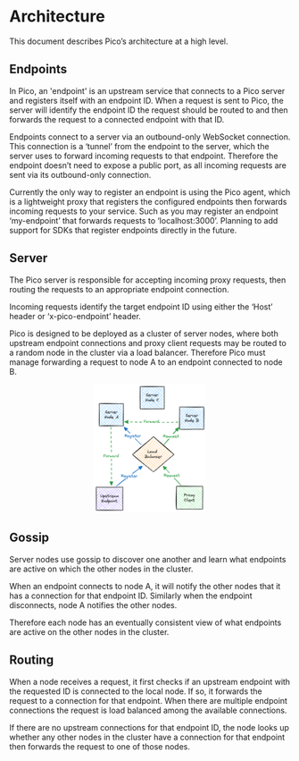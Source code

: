 # Architecture

This document describes Pico’s architecture at a high level.

## Endpoints

In Pico, an 'endpoint' is an upstream service that connects to a Pico server
and registers itself with an endpoint ID. When a request is sent to Pico, the
server will identify the endpoint ID the request should be routed to and then
forwards the request to a connected endpoint with that ID.

Endpoints connect to a server via an outbound-only WebSocket connection. This
connection is a ‘tunnel’ from the endpoint to the server, which the server uses
to forward incoming requests to that endpoint. Therefore the endpoint doesn’t
need to expose a public port, as all incoming requests are sent via its
outbound-only connection.

Currently the only way to register an endpoint is using the Pico agent, which
is a lightweight proxy that registers the configured endpoints then forwards
incoming requests to your service. Such as you may register an endpoint
‘my-endpoint’ that forwards requests to ‘localhost:3000’. Planning to add
support for SDKs that register endpoints directly in the future.

## Server

The Pico server is responsible for accepting incoming proxy requests, then
routing the requests to an appropriate endpoint connection.

Incoming requests identify the target endpoint ID using either the ‘Host’
header or ‘x-pico-endpoint’ header.

Pico is designed to be deployed as a cluster of server nodes, where both
upstream endpoint connections and proxy client requests may be routed to a
random node in the cluster via a load balancer. Therefore Pico must manage
forwarding a request to node A to an endpoint connected to node B.

<p align="center">
  <img src="../assets/images/routing.png" alt="routing" width="40%"/>
</p>

## Gossip

Server nodes use gossip to discover one another and learn what endpoints are
active on which the other nodes in the cluster.

When an endpoint connects to node A, it will notify the other nodes that it has
a connection for that endpoint ID. Similarly when the endpoint disconnects,
node A notifies the other nodes.

Therefore each node has an eventually consistent view of what endpoints are
active on the other nodes in the cluster.

## Routing

When a node receives a request, it first checks if an upstream endpoint with
the requested ID is connected to the local node. If so, it forwards the request
to a connection for that endpoint. When there are multiple endpoint connections
the request is load balanced among the available connections.

If there are no upstream connections for that endpoint ID, the node looks up
whether any other nodes in the cluster have a connection for that endpoint then
forwards the request to one of those nodes.
